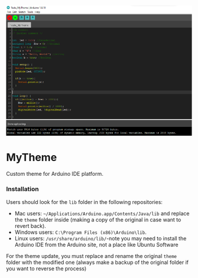 ![screenshot](https://raw.githubusercontent.com/Carlos9852/MyTheme/master/Theme.png)

# MyTheme

Custom theme for Arduino IDE platform.

### Installation
Users should look for the `lib` folder in the following repositories:
* Mac users: `~/Applications/Arduino.app/Contents/Java/lib` and replace the `theme` folder inside (making a copy of the original in case want to revert back).  
* Windows users: `C:\Program Files (x86)\Arduino\lib`.  
* Linux users: `/usr/share/arduino/lib/`-note you may need to install the Arduino IDE from the Arduino site, not a place like Ubuntu Software

For the theme update, you must replace and rename the original `theme` folder with the modified one (always make a backup of the original folder if you want to reverse the process)
